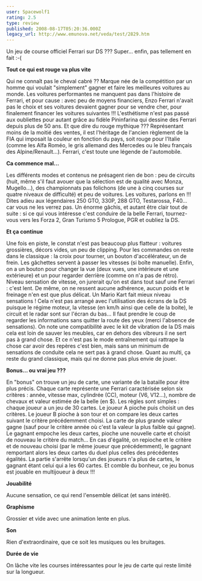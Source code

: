 ```yaml
---
user: Spacewolf1
rating: 2.5
type: review
published: 2008-08-17T05:20:36.000Z
legacy_url: http://www.emunova.net/veda/test/2829.htm
---
```

Un jeu de course officiel Ferrari sur DS ??? Super... enfin, pas tellement en fait :-(  

  

**Tout ce qui est rouge va plus vite**  

Qui ne connaît pas le cheval cabré ?? Marque née de la compétition par un homme qui voulait "simplement" gagner et faire les meilleures voitures au monde. Les voitures performantes ne manquent pas dans l'histoire de Ferrari, et pour cause : avec peu de moyens financiers, Enzo Ferrari n'avait pas le choix et ses voitures devaient gagner pour se vendre cher, pour finalement financer les voitures suivantes !!! L'esthétisme n'est pas passé aux oubliettes pour autant grâce au fidèle Pininfarina qui dessine des Ferrari depuis plus de 50 ans. Et que dire du rouge mythique ??? Représentant moins de la moitié des ventes, il est l'héritage de l'ancien règlement de la FIA qui imposait la couleur en fonction du pays, soit rouge pour l'Italie (comme les Alfa Roméo, le gris allemand des Mercedes ou le bleu français des Alpine/Renault...). Ferrari, c'est toute une légende de l'automobile.  

  

**Ca commence mal...**  

Les différents modes et contenus ne présagent rien de bon : peu de circuits (huit, même s'il faut avouer que la sélection est de qualité avec Monza, Mugello...), des championnats pas folichons (de une à cinq courses sur quatre niveaux de difficulté) et peu de voitures. Les voitures, parlons en !!! Dites adieu aux légendaires 250 GTO, 330P, 288 GTO, Testarossa, F40... car vous ne les verrez pas. Un énorme gâchis, et autant être clair tout de suite : si ce qui vous intéresse c'est conduire de la belle Ferrari, tournez-vous vers les Forza 2, Gran Turismo 5 Prologue, PGR et oubliez la DS.  

  

**Et ça continue**  

Une fois en piste, le constat n'est pas beaucoup plus flatteur : voitures grossières, décors vides, un peu de clipping. Pour les commandes on reste dans le classique : la croix pour tourner, un bouton d'accélérateur, un de frein. Les gâchettes servent à passer les vitesses (si boîte manuelle). Enfin, on a un bouton pour changer la vue (deux vues, une intérieure et une extérieure) et un pour regarder derrière (comme on n'a pas de rétro). Niveau sensation de vitesse, on jurerait qu'on est dans tout sauf une Ferrari : c'est lent. De même, on ne ressent aucune adhérence, aucun poids et le freinage n'en est que plus délicat. Un Mario Kart fait mieux niveau sensations ! Cela n'est pas arrangé avec l'utilisation des écrans de la DS puisque le régime moteur, la vitesse (en km/h ainsi que celle de la boite), le circuit et le radar sont sur l'écran du bas... Il faut prendre le coup de regarder les informations sans quitter la route des yeux (merci l'absence de sensations). On note une compatibilité avec le kit de vibration de la DS mais cela est loin de sauver les meubles, car en dehors des vibreurs il ne sert pas à grand chose. Et ce n'est pas le mode entraînement qui rattrape la chose car avoir des repères c'est bien, mais sans un minimum de sensations de conduite cela ne sert pas à grand chose. Quant au multi, ça reste du grand classique, mais qui ne donne pas plus envie de jouer.  

  

**Bonus... ou vrai jeu ???**  

En "bonus" on trouve un jeu de carte, une variante de la bataille pour être plus précis. Chaque carte représente une Ferrari caractérisée selon six critères : année, vitesse max, cylindrée (CC), moteur (V6, V12...), nombre de chevaux et valeur estimée de la belle (en $). Les règles sont simples : chaque joueur a un jeu de 30 cartes. Le joueur A pioche puis choisit un des critères. Le joueur B pioche à son tour et on compare les deux cartes suivant le critère précédemment choisi. La carte de plus grande valeur gagne (sauf pour le critère année où c'est la valeur la plus faible qui gagne). Le gagnant empoche les deux cartes, pioche une nouvelle carte et choisit de nouveau le critère du match... En cas d'égalité, on repioche et le critère et de nouveau choisi (par le même joueur que précédemment), le gagnant remportant alors les deux cartes du duel plus celles des précédentes égalités. La partie s'arrête lorsqu'un des joueurs n'a plus de cartes, le gagnant étant celui qui a les 60 cartes. Et comble du bonheur, ce jeu bonus est jouable en multijoueur à deux !!!  

  

  

**Jouabilité**  

Aucune sensation, ce qui rend l'ensemble délicat (et sans intérêt).  

**Graphisme**  

Grossier et vide avec une animation lente en plus.  

**Son**  

Rien d'extraordinaire, que ce soit les musiques ou les bruitages.  

**Durée de vie**  

On lâche vite les courses intéressantes pour le jeu de carte qui reste limité sur la longueur.